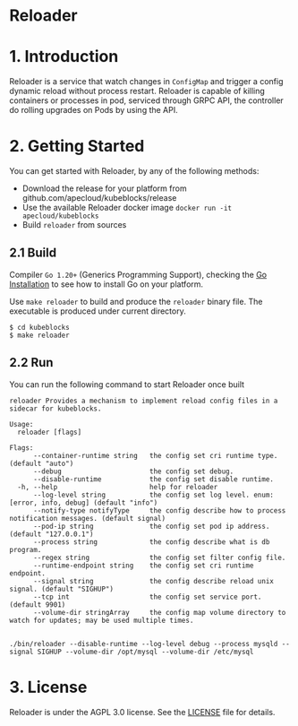 <h1>Reloader</h1>

# 1. Introduction

Reloader is a service that watch changes in `ConfigMap` and trigger a config dynamic reload without process restart. Reloader is capable of killing containers or processes in pod, serviced through GRPC API, the controller do rolling upgrades on Pods by using the API.

# 2. Getting Started

You can get started with Reloader, by any of the following methods:
* Download the release for your platform from github.com/apecloud/kubeblocks/release
* Use the available Reloader docker image `docker run -it apecloud/kubeblocks`
* Build `reloader` from sources

## 2.1 Build

Compiler `Go 1.20+` (Generics Programming Support), checking the [Go Installation](https://go.dev/doc/install) to see how to install Go on your platform.

Use `make reloader` to build and produce the `reloader` binary file. The executable is produced under current directory.

```shell
$ cd kubeblocks
$ make reloader
```

## 2.2 Run

You can run the following command to start Reloader once built

```shell
reloader Provides a mechanism to implement reload config files in a sidecar for kubeblocks.

Usage:
  reloader [flags]

Flags:
      --container-runtime string   the config set cri runtime type. (default "auto")
      --debug                      the config set debug.
      --disable-runtime            the config set disable runtime.
  -h, --help                       help for reloader
      --log-level string           the config set log level. enum: [error, info, debug] (default "info")
      --notify-type notifyType     the config describe how to process notification messages. (default signal)
      --pod-ip string              the config set pod ip address. (default "127.0.0.1")
      --process string             the config describe what is db program.
      --regex string               the config set filter config file.
      --runtime-endpoint string    the config set cri runtime endpoint.
      --signal string              the config describe reload unix signal. (default "SIGHUP")
      --tcp int                    the config set service port. (default 9901)
      --volume-dir stringArray     the config map volume directory to watch for updates; may be used multiple times.
      
```

```shell
./bin/reloader --disable-runtime --log-level debug --process mysqld --signal SIGHUP --volume-dir /opt/mysql --volume-dir /etc/mysql

```


# 3. License

Reloader is under the AGPL 3.0 license. See the [LICENSE](../../LICENSE) file for details.
